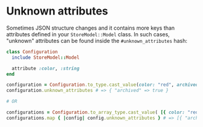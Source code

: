 # Unknown attributes

Sometimes JSON structure changes and it contains more keys than attributes defined in your `StoreModel::Model` class. In such cases, "unknown" attributes can be found inside the `#unknown_attributes` hash:

```ruby
class Configuration
  include StoreModel::Model

  attribute :color, :string
end

configuration = Configuration.to_type.cast_value(color: "red", archived: true)
configuration.unknown_attributes # => { "archived" => true }

# OR

configurations = Configuration.to_array_type.cast_value( [{ color: "red", archived: true }, [{ color: "blue", archived: false }])
configurations.map { |config| config.unknown_attributes } # => [{ "archived" => true }, { "archived" => false }]

```
